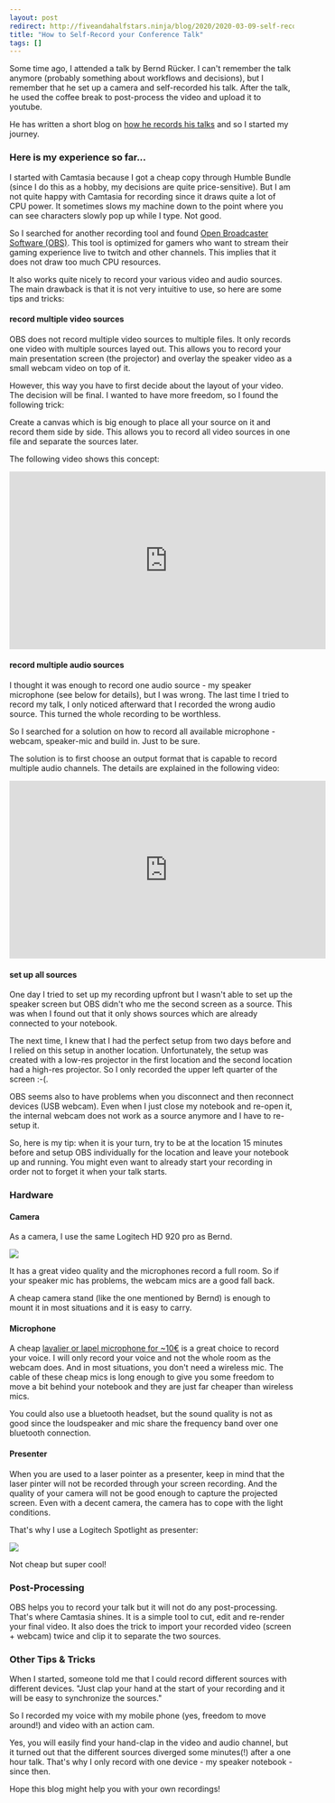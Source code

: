```yaml
---
layout: post
redirect: http://fiveandahalfstars.ninja/blog/2020/2020-03-09-self-record-your-talk.html
title: "How to Self-Record your Conference Talk"
tags: []
---
```




Some time ago, I attended a talk by Bernd Rücker. 
I can't remember the talk anymore (probably something about workflows and decisions),
but I remember that he set up a camera and self-recorded his talk.
After the talk, he used the coffee break to post-process the video and upload it to youtube.

He has written a short blog on [how he records his talks](https://blog.bernd-ruecker.com/how-i-record-my-own-talks-dee7903c2d53) and so I started my journey.

### Here is my experience so far...

I started with Camtasia because I got a cheap copy through Humble Bundle (since I do this as a hobby, my decisions are quite price-sensitive).
But I am not quite happy with Camtasia for recording since it draws quite a lot of CPU power.
It sometimes slows my machine down to the point where you can see characters slowly pop up while I type.
Not good.

So I searched for another recording tool and found [Open Broadcaster Software (OBS)](https://obsproject.com/).
This tool is optimized for gamers who want to stream their gaming experience live to twitch and other channels.
This implies that it does not draw too much CPU resources.

It also works quite nicely to record your various video and audio sources.
The main drawback is that it is not very intuitive to use, so here are some tips and tricks:

#### record multiple video sources

OBS does not record multiple video sources to multiple files.
It only records one video with multiple sources layed out.
This allows you to record your main presentation screen (the projector) and overlay the speaker video as a small webcam video on top of it.

However, this way you have to first decide about the layout of your video.
The decision will be final.
I wanted to have more freedom, so I found the following trick:

Create a canvas which is big enough to place all your source on it and record them side by side.
This allows you to record all video sources in one file and separate the sources later.

The following video shows this concept:

<iframe width="560" height="315" src="https://www.youtube.com/embed/O8w9x31FBUo" frameborder="0" allow="accelerometer; autoplay; encrypted-media; gyroscope; picture-in-picture" allowfullscreen></iframe>

#### record multiple audio sources

I thought it was enough to record one audio source - my speaker microphone (see below for details), but I was wrong.
The last time I tried to record my talk, I only noticed afterward that I recorded the wrong audio source.
This turned the whole recording to be worthless.

So I searched for a solution on how to record all available microphone - webcam, speaker-mic and build in.
Just to be sure.

The solution is to first choose an output format that is capable to record multiple audio channels.
The details are explained in the following video:

<iframe width="560" height="315" src="https://www.youtube.com/embed/ZdFeCaStTbw" frameborder="0" allow="accelerometer; autoplay; encrypted-media; gyroscope; picture-in-picture" allowfullscreen></iframe>

#### set up all sources

One day I tried to set up my recording upfront but I wasn't able to set up the speaker screen but OBS didn't who me the second screen as a source.
This was when I found out that it only shows sources which are already connected to your notebook.

The next time, I knew that I had the perfect setup from two days before and I relied on this setup in another location.
Unfortunately, the setup was created with a low-res projector in the first location and the second location had a high-res projector.
So I only recorded the upper left quarter of the screen :-(.

OBS seems also to have problems when you disconnect and then reconnect devices (USB webcam). 
Even when I just close my notebook and re-open it, the internal webcam does not work as a source anymore and I have to re-setup it.

So, here is my tip: when it is your turn, try to be at the location 15 minutes before and setup OBS individually for the location and leave your notebook up and running. 
You might even want to already start your recording in order not to forget it when your talk starts.

### Hardware

#### Camera 

As a camera, I use the same Logitech HD 920 pro as Bernd.

<a href="https://www.amazon.de/Logitech-C920-HD-Pro-Webcam-Videogespr%C3%A4che-Videoaufnahmen-Full-HD-Stereo-Mikrofonen/dp/B006A2Q81M/ref=as_li_ss_il?__mk_de_DE=%C3%85M%C3%85%C5%BD%C3%95%C3%91&crid=3T196WPSINTUA&keywords=logitech+920&qid=1583760314&sprefix=logitech+920,aps,262&sr=8-3&linkCode=li2&tag=bit0c-21&linkId=ae780829066894f97affbb9a639fdfd8&language=de_DE" target="_blank"><img border="0" src="//ws-eu.amazon-adsystem.com/widgets/q?_encoding=UTF8&ASIN=B006A2Q81M&Format=_SL160_&ID=AsinImage&MarketPlace=DE&ServiceVersion=20070822&WS=1&tag=bit0c-21&language=de_DE" ></a><img src="https://ir-de.amazon-adsystem.com/e/ir?t=bit0c-21&language=de_DE&l=li2&o=3&a=B006A2Q81M" width="1" height="1" border="0" alt="" style="border:none !important; margin:0px !important;" />

It has a great video quality and the microphones record a full room. 
So if your speaker mic has problems, the webcam mics are a good fall back.

A cheap camera stand (like the one mentioned by Bernd) is enough to mount it in most situations and it is easy to carry.

#### Microphone

A cheap [lavalier or lapel microphone for ~10€](https://amzn.to/2W3Rtkt) is a great choice to record your voice.
I will only record your voice and not the whole room as the webcam does.
And in most situations, you don't need a wireless mic.
The cable of these cheap mics is long enough to give you some freedom to move a bit behind your notebook and they are just far cheaper than wireless mics.

You could also use a bluetooth headset, but the sound quality is not as good since the loudspeaker and mic share the frequency band over one bluetooth connection.

#### Presenter

When you are used to a laser pointer as a presenter, keep in mind that the laser pinter will not be recorded through your screen recording.
And the quality of your camera will not be good enough to capture the projected screen.
Even with a decent camera, the camera has to cope with the light conditions. 

That's why I use a Logitech Spotlight as presenter:

<a href="https://www.amazon.de/Logitech-Fortschrittliche-Pr%C3%A4sentationsfernbedienung-universell-Schnellladefunktion/dp/B06WP4QCKT/ref=as_li_ss_il?__mk_de_DE=%C3%85M%C3%85%C5%BD%C3%95%C3%91&crid=3FWZFZ38KHE8I&keywords=spotlight+presenter&qid=1583760845&sprefix=spotlight+presen,aps,270&sr=8-3&linkCode=li2&tag=bit0c-21&linkId=9086cb72d41147a148faee52529f4eca&language=de_DE" target="_blank"><img border="0" src="//ws-eu.amazon-adsystem.com/widgets/q?_encoding=UTF8&ASIN=B06WP4QCKT&Format=_SL160_&ID=AsinImage&MarketPlace=DE&ServiceVersion=20070822&WS=1&tag=bit0c-21&language=de_DE" ></a><img src="https://ir-de.amazon-adsystem.com/e/ir?t=bit0c-21&language=de_DE&l=li2&o=3&a=B06WP4QCKT" width="1" height="1" border="0" alt="" style="border:none !important; margin:0px !important;" />

Not cheap but super cool!

### Post-Processing

OBS helps you to record your talk but it will not do any post-processing.
That's where Camtasia shines.
It is a simple tool to cut, edit and re-render your final video.
It also does the trick to import your recorded video (screen + webcam) twice and clip it to separate the two sources.

### Other Tips & Tricks

When I started, someone told me that I could record different sources with different devices. 
"Just clap your hand at the start of your recording and it will be easy to synchronize the sources."

So I recorded my voice with my mobile phone (yes, freedom to move around!) and video with an action cam.

Yes, you will easily find your hand-clap in the video and audio channel, but it turned out that the different sources diverged some minutes(!) after a one hour talk.
That's why I only record with one device - my speaker notebook - since then.

Hope this blog might help you with your own recordings!
